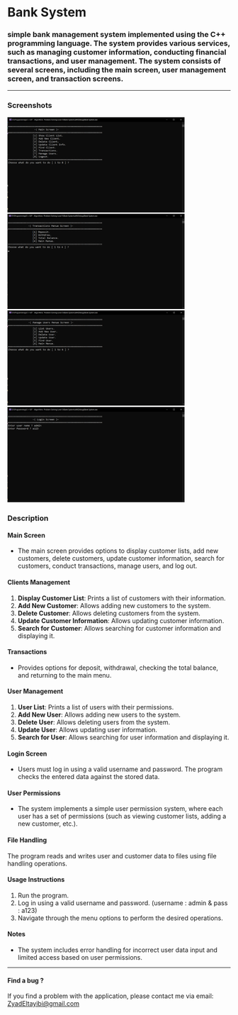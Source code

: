 # Bank System

### simple bank management system implemented using the C++ programming language. The system provides various services, such as managing customer information, conducting financial transactions, and user management. The system consists of several screens, including the main screen, user management screen, and transaction screens.
<hr>

### Screenshots
<div>
<img src = "src/main screen.png" width = "400">
<img src = "src/transactions screen.png" width = "400">
<img src = "src/manage screen.png" width = "400">
<img src = "src/login screen.png" width = "400">
</div>

### Description

#### Main Screen 
- The main screen provides options to display customer lists, add new customers, delete customers, update customer information, search for customers, conduct transactions, manage users, and log out.

#### Clients Management
1. **Display Customer List**: Prints a list of customers with their information.
2. **Add New Customer**: Allows adding new customers to the system.
3. **Delete Customer**: Allows deleting customers from the system.
4. **Update Customer Information**: Allows updating customer information.
5. **Search for Customer**: Allows searching for customer information and displaying it.

#### Transactions 

- Provides options for deposit, withdrawal, checking the total balance, and returning to the main menu.

#### User Management

1. **User List**: Prints a list of users with their permissions.
2. **Add New User**: Allows adding new users to the system.
3. **Delete User**: Allows deleting users from the system.
4. **Update User**: Allows updating user information.
5. **Search for User**: Allows searching for user information and displaying it.

#### Login Screen 

- Users must log in using a valid username and password. The program checks the entered data against the stored data.

#### User Permissions

- The system implements a simple user permission system, where each user has a set of permissions (such as viewing customer lists, adding a new customer, etc.).

#### File Handling

The program reads and writes user and customer data to files using file handling operations.

#### Usage Instructions

1. Run the program.
2. Log in using a valid username and password. (username : admin & pass : a123)
3. Navigate through the menu options to perform the desired operations.

#### Notes

- The system includes error handling for incorrect user data input and limited access based on user permissions.
  
<hr>

#### Find a bug ?
If you find a problem with the application, please contact me via email:
[ZyadEltayibi@gmail.com](ZyadEltayibi@gmail.com)

